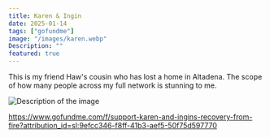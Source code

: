 ```yaml
---
title: Karen & Ingin
date: 2025-01-14
tags: ["gofundme"]
image: "/images/karen.webp"
Description: ""
featured: true
---
```


This is my friend Haw's cousin who has lost a home in Altadena. The scope of how many people
across my full network is stunning to me. 


![Description of the image](https://d2g8igdw686xgo.cloudfront.net/85617989_1736879605604622_r.jpeg)


https://www.gofundme.com/f/support-karen-and-ingins-recovery-from-fire?attribution_id=sl:9efcc346-f8ff-41b3-aef5-50f75d597770


